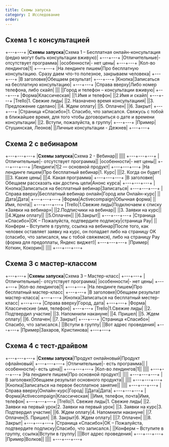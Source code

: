```yaml
---
title: Схемы запуска
category: I Исследование
order: 
---
```


## Схема 1 с консультацией

+---+---+
|**Схемы запуска**|Схема 1 – Бесплатная онлайн-консультация (редко могут быть консультации вживую)|
+---+---+
|Отличительные\|- отсутствует программа\|
|особенности|- нет цены|
+---+---+
|Кол-во лендингов|1|
+---+---+
|На лендинге пишем|Про бесплатную консультацию. Сразу даем что-то полезное, закрываем человека|
+---+---+
|В заголовке|Обещаем результат|
+---+---+
|Кнопка|Записаться на бесплатную консультацию|
+---+---+
|Справа вверху|Либо номер телефона, либо скайп\|
||\|
||Город и телефон – консультации вживую|
+---+---+
|Форма|Классическая\|
||1\.Имя и телефон\|
||2\.Имя и скайп|
+---+---+
|Trello|1\. Свежие лиды\|
||2\. Назначено время консультациия\|
||3\. Предложение сделано\|
||4\. Ждем оплату\|
||5\. Оплачен\|
||6\. Закрыт|
+---+---+
|Страница «Спасибо»|1\. Спасибо, что записался. Свяжусь с тобой в ближайшее время, для того чтобы договориться о дате и времени консультации\|
||2\. Вступи, пожалуйста, в группу|
+---+---+
|Пример|Стушинская, Леонов\|
||Личные консультации - Дежнев|
+---+---+

## Схема 2 с вебинаром

+---+---+---+
|**Схемы запуска**|Схема 2 - Вебинар|\|
||||
+---+---+---+
|Отличительные\|- отсутствует программа\|\|
|особенности|- нет цены||
+---+---+---+
|Лендинги|1|2 — основной продукт|
+---+---+---+
|На лендинге пишем|Про бесплатный вебинар|1\. Курс\|
|||2\. Когда он будет\|
|||3\. Какие цены\|
|||4\. Какая программа|
+---+---+---+
|В заголовке|Обещаем рассказать как достичь цели|Анонс курса|
+---+---+---+
|Кнопка|Записаться на бесплатный вебинар|Записаться|
+---+---+---+
|Справа вверху|Бесплатный вебинар онлайн\|Город или Онлайн-курс\|
||Дата|Дата|
+---+---+---+
|Форма|Activecompaign\|Обычная форма|
||Имя, почта||
+---+---+---+
|Trello|1\.Свежие лиды\|Подключаем к списку «Заявки на вебинар»|
||2\.Подписчики на вебинар\||
||3\. Заявки на курс\||
||4\.Ждем оплату\||
||5\.Оплачен\||
||6\.Закрыт||
+---+---+---+
|Страница «Спасибо»|ОК – Пожалуйста, подтвердите подписку\|страница Pay\|
||Конферм – Вступите в группу, ссылка на вебинар|После того, как человек оставляет заявку на курс, он попадает либо на страницу OK (спасибо, что записался, мы с тобой свяжемся), либо на страницу Pay (форма для предоплаты, Яндекс виджет)|
+---+---+---+
|Пример|Коткин, Кокорин|\|
||||
+---+---+---+

## Схема 3 с мастер-классом

+---+---+
|**Схемы запуска**|Схема 3 – Мастер-класс|
+---+---+
|Отличительные\|- отсутствует программа\|
|особенности|- нет цены|
+---+---+
|Кол-во лендингов|1|
+---+---+
|На лендинге пишем|Про бесплатный мастер-класс|
+---+---+
|В заголовке|Обещаем результат мастер-класса|
+---+---+
|Кнопка|Записаться на бесплатный местер-класс|
+---+---+
|Справа вверху|Город, дата|
+---+---+
|Форма|Классические (имя, телефон)|
+---+---+
|Trello|1\.Свежие лиды\|
||2\. Подтвердил участие\|
||3\. Напомнили накануне\|
||4\. Пришел\|
||5\. Ждем оплату\|
||6\. Оплачен\|
||7\. Закрыт|
+---+---+
|Страница «Спасибо»|Спасибо, что записался.\|
||Вступи в группу\|
||Вот адрес проведения|
+---+---+
|Пример|Захаров, Кристинова|
+---+---+

## Схема 4 с тест-драйвом

+---+---+---+
|**Схемы запуска**|Продукт онлайновый|Продукт офлайновый|
+---+---+---+
|Отличительные\|- есть программа\|\|
|особенности|- есть цена||
+---+---+---+
|Кол-во лендингов|1|\|
||||
+---+---+---+
|На лендинге пишем|Про основной продукт|\|
||||
+---+---+---+
|В заголовке|Обещаем результат основного продукта|\|
||||
+---+---+---+
|Кнопка|Записаться на первое бесплатное занятие|\|
||||
+---+---+---+
|Справа вверху|Онлайн-курс\|Город\|
||Дата|Дата|
+---+---+---+
|Форма|Activecompaign\|Классическая\|
||Имя, телефон, почта|Имя, телефон|
+---+---+---+
|Trello|1\. Свежие лиды\|1\. Свежие лиды\|
||2\. Заявки на первый урок\|2\. Заявки на первый урок\|
||3\. Заявки на курс\|3\. Подтвердил участие\|
||6\. Ждем оплату\|4\. Напомнили накануне\|
||7\. Оплачен\|5\. Пришел\|
||8\. Закрыт|6\. Ждем оплату\|
|||7\. Оплачен\|
|||8\. Закрыт|
+---+---+---+
|Страница «Спасибо»|ОК – Пожалуйста, подтвердите подписку\|Спасибо, что записался.\|
||Конферм – Вступите в группу, ссылка|Вступи в группу\|
|||Вот адрес проведения|
+---+---+---+
|Пример|Волков|\|
||||
+---+---+---+